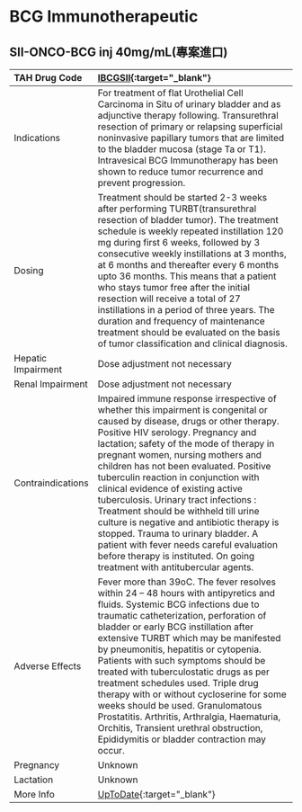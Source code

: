 # BCG Immunotherapeutic

## SII-ONCO-BCG inj 40mg/mL(專案進口)

| TAH Drug Code      | [IBCGSII](https://www.tahsda.org.tw/drugs/hissearch.php?drug_code=IBCGSII){:target="_blank"}                                                                                                                                                                                                                                                                                                                                                                                                                                                                                                                                                                           |
|:-------------------|:-----------------------------------------------------------------------------------------------------------------------------------------------------------------------------------------------------------------------------------------------------------------------------------------------------------------------------------------------------------------------------------------------------------------------------------------------------------------------------------------------------------------------------------------------------------------------------------------------------------------------------------------------------------------------|
| Indications        | For treatment of flat Urothelial Cell Carcinoma in Situ of urinary bladder and as adjunctive therapy following. Transurethral resection of primary or relapsing superficial noninvasive papillary tumors that are limited to the bladder mucosa (stage Ta or T1). Intravesical BCG Immunotherapy has been shown to reduce tumor recurrence and prevent progression.                                                                                                                                                                                                                                                                                                    |
| Dosing             | Treatment should be started 2-3 weeks after performing TURBT(transurethral resection of bladder tumor). The treatment schedule is weekly repeated instillation 120 mg during first 6 weeks, followed by 3 consecutive weekly instillations at 3 months, at 6 months and thereafter every 6 months upto 36 months. This means that a patient who stays tumor free after the initial resection will receive a total of 27 instillations in a period of three years. The duration and frequency of maintenance treatment should be evaluated on the basis of tumor classification and clinical diagnosis.                                                                 |
| Hepatic Impairment | Dose adjustment not necessary                                                                                                                                                                                                                                                                                                                                                                                                                                                                                                                                                                                                                                          |
| Renal Impairment   | Dose adjustment not necessary                                                                                                                                                                                                                                                                                                                                                                                                                                                                                                                                                                                                                                          |
| Contraindications  | Impaired immune response irrespective of whether this impairment is congenital or caused by disease, drugs or other therapy. Positive HIV serology. Pregnancy and lactation; safety of the mode of therapy in pregnant women, nursing mothers and children has not been evaluated. Positive tuberculin reaction in conjunction with clinical evidence of existing active tuberculosis. Urinary tract infections : Treatment should be withheld till urine culture is negative and antibiotic therapy is stopped. Trauma to urinary bladder. A patient with fever needs careful evaluation before therapy is instituted. On going treatment with antitubercular agents. |
| Adverse Effects    | Fever more than 39oC. The fever resolves within 24 – 48 hours with antipyretics and fluids. Systemic BCG infections due to traumatic catheterization, perforation of bladder or early BCG instillation after extensive TURBT which may be manifested by pneumonitis, hepatitis or cytopenia. Patients with such symptoms should be treated with tuberculostatic drugs as per treatment schedules used. Triple drug therapy with or without cycloserine for some weeks should be used. Granulomatous Prostatitis. Arthritis, Arthralgia, Haematuria, Orchitis, Transient urethral obstruction, Epididymitis or bladder contraction may occur.                           |
| Pregnancy          | Unknown                                                                                                                                                                                                                                                                                                                                                                                                                                                                                                                                                                                                                                                                |
| Lactation          | Unknown                                                                                                                                                                                                                                                                                                                                                                                                                                                                                                                                                                                                                                                                |
| More Info          | [UpToDate](https://www.uptodate.com/contents/intravesical-bacillus-calmette-guerin-drug-information){:target="_blank"}                                                                                                                                                                                                                                                                                                                                                                                                                                                                                                                                                 |

